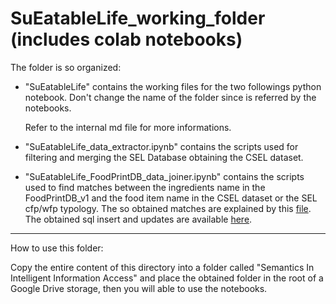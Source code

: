 # SuEatableLife_working_folder (includes colab notebooks)

The folder is so organized:
*   "SuEatableLife" contains the working files for the two followings python notebook. Don't change the name of the folder since is referred by the notebooks.

    Refer to the internal md file for more informations.

*   "SuEatableLife_data_extractor.ipynb" contains the scripts used for filtering and merging the SEL Database obtaining the CSEL dataset.

*   "SuEatableLife_FoodPrintDB_data_joiner.ipynb" contains the scripts used to find matches between the ingredients name in the FoodPrintDB_v1 and the food item name in the CSEL dataset or the SEL cfp/wfp typology. The so obtained matches are explained by this [file](https://github.com/swapUniba/FoodPrintDB-Database-Completion/blob/main/Docs/Mapping_foodprintDB_sueatable.xlsx). The obtained sql insert and updates are available [here](https://github.com/swapUniba/FoodPrintDB-Database-Completion/blob/main/SuEatableLife%20Integration%20In%20FoodPrintDB/1_FoodPintDB_v2(DB%20updates)/2_update_cfp_wfp_from_sueatable.sql).

---

How to use this folder:

Copy the entire content of this directory into a folder called "Semantics In Intelligent Information Access" and place the obtained folder in the root of a Google Drive storage, then you will able to use the notebooks.
